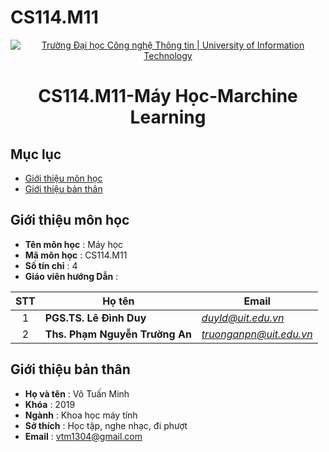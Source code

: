 # CS114.M11
<p align="center">
  <a href="https://www.uit.edu.vn/" title="Trường Đại học Công nghệ Thông tin" style="border: none;">
    <img src="https://i.imgur.com/WmMnSRt.png" alt="Trường Đại học Công nghệ Thông tin | University of Information Technology">
  </a>
</p>

<h1 align="center" >CS114.M11-Máy Học-Marchine Learning</h1>

## Mục lục
* [Giới thiệu môn học](#giới-thiệu-môn-học)
* [Giới thiệu bản thân](#giới-thiệu-bản-thân)

## Giới thiệu môn học
* **Tên môn học** : Máy học
* **Mã môn học** : CS114.M11
* **Số tín chỉ** : 4
* **Giáo viên hướng Dẫn** :

| STT | Họ tên | Email |
| :---: | --- | --- |
| 1 | **PGS.TS. Lê Đình Duy** | *duyld@uit.edu.vn* |
| 2 | **Ths. Phạm Nguyễn Trường An** | *truonganpn@uit.edu.vn* |

## Giới thiệu bản thân
* **Họ và tên** : Võ Tuấn Minh
* **Khóa** : 2019
* **Ngành** : Khoa học máy tính
* **Sở thích** : Học tập, nghe nhạc, đi phượt
* **Email** : vtm1304@gmail.com
